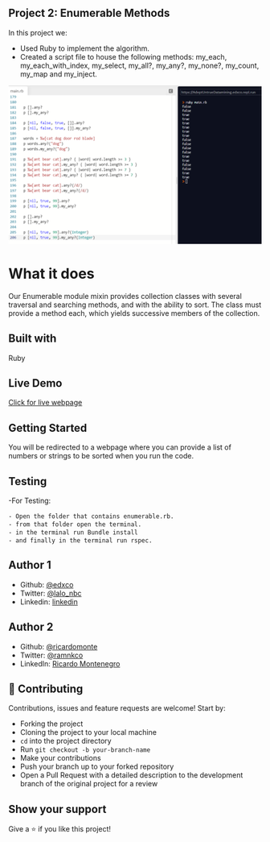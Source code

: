 ## Project 2: Enumerable Methods

In this project we:

- Used Ruby to implement the algorithm.
- Created a script file to house the following methods: my_each, my_each_with_index, my_select, my_all?, my_any?, my_none?, my_count, my_map and my_inject.

![screenshot](image/screenshot.png)

# What it does

 Our Enumerable module mixin provides collection classes with several traversal and searching methods, and with the ability to sort. 
 The class must provide a method each, which yields successive members of the collection.

## Built with

Ruby

## Live Demo

[Click for live webpage](https://repl.it/@edxco/enumerables#main.rb)

## Getting Started

You will be redirected to a webpage where you can provide a list of numbers or strings to be sorted when you run the code.

## Testing

-For Testing:

    - Open the folder that contains enumerable.rb.
    - from that folder open the terminal.
    - in the terminal run Bundle install
    - and finally in the terminal run rspec.

## Author 1

- Github: [@edxco](https://github.com/edxco)
- Twitter: [@lalo_nbc](https://twitter.com/lalo_nbc)
- Linkedin: [linkedin](https://www.linkedin.com/in/eduardo-n-baeza/)

## Author 2

- Github: [@ricardomonte](https://github.com/ricardomonte)
- Twitter: [@ramnkco](https://twitter.com/ramnkco)
- LinkedIn: [Ricardo Montenegro](https://www.linkedin.com/in/ricardo-antonio-montenegro-nu%C3%B1ez-87a74944/)

## 🤝 Contributing

Contributions, issues and feature requests are welcome! Start by:

- Forking the project
- Cloning the project to your local machine
- `cd` into the project directory
- Run `git checkout -b your-branch-name`
- Make your contributions
- Push your branch up to your forked repository
- Open a Pull Request with a detailed description to the development branch of the original project for a review

## Show your support

Give a ⭐️ if you like this project!